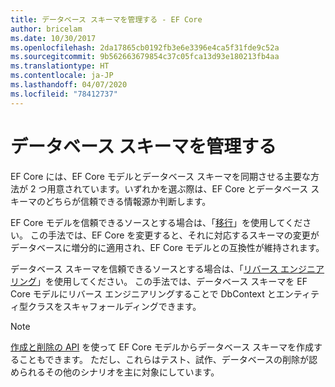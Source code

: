 ```yaml
---
title: データベース スキーマを管理する - EF Core
author: bricelam
ms.date: 10/30/2017
ms.openlocfilehash: 2da17865cb0192fb3e6e3396e4ca5f31fde9c52a
ms.sourcegitcommit: 9b562663679854c37c05fca13d93e180213fb4aa
ms.translationtype: HT
ms.contentlocale: ja-JP
ms.lasthandoff: 04/07/2020
ms.locfileid: "78412737"
---
```

# <a name="managing-database-schemas"></a>データベース スキーマを管理する

EF Core には、EF Core モデルとデータベース スキーマを同期させる主要な方法が 2 つ用意されています。いずれかを選ぶ際は、EF Core とデータベース スキーマのどちらが信頼できる情報源か判断します。

EF Core モデルを信頼できるソースとする場合は、「[移行][1]」を使用してください。 この手法では、EF Core を変更すると、それに対応するスキーマの変更がデータベースに増分的に適用され、EF Core モデルとの互換性が維持されます。

データベース スキーマを信頼できるソースとする場合は、「[リバース エンジニアリング][2]」を使用してください。 この手法では、データベース スキーマを EF Core モデルにリバース エンジニアリングすることで DbContext とエンティティ型クラスをスキャフォールディングできます。

> [!NOTE]
> [作成と削除の API][3] を使って EF Core モデルからデータベース スキーマを作成することもできます。 ただし、これらはテスト、試作、データベースの削除が認められるその他のシナリオを主に対象にしています。


  [1]: migrations/index.md
  [2]: scaffolding.md
  [3]: ensure-created.md
